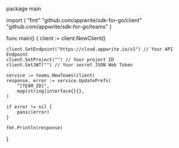 package main

import (
    "fmt"
    "github.com/appwrite/sdk-for-go/client"
    "github.com/appwrite/sdk-for-go/teams"
)

func main() {
    client := client.NewClient()

    client.SetEndpoint("https://cloud.appwrite.io/v1") // Your API Endpoint
    client.SetProject("") // Your project ID
    client.SetJWT("") // Your secret JSON Web Token

    service := teams.NewTeams(client)
    response, error := service.UpdatePrefs(
        "[TEAM_ID]",
        map[string]interface{}{},
    )

    if error != nil {
        panic(error)
    }

    fmt.Println(response)
}
